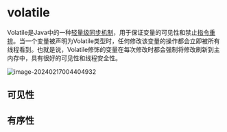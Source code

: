 # volatile

Volatile是Java中的一种[轻量级同步机制](https://www.zhihu.com/search?q=轻量级同步机制&search_source=Entity&hybrid_search_source=Entity&hybrid_search_extra={"sourceType"%3A"answer"%2C"sourceId"%3A2978976437})，用于保证变量的可见性和禁止[指令重排](https://www.zhihu.com/search?q=指令重排&search_source=Entity&hybrid_search_source=Entity&hybrid_search_extra={"sourceType"%3A"answer"%2C"sourceId"%3A2978976437})。当一个变量被声明为Volatile类型时，任何修改该变量的操作都会立即被所有线程看到。也就是说，Volatile修饰的变量在每次修改时都会强制将修改刷新到主内存中，具有很好的可见性和线程安全性。

![image-20240217004404932](https://github-images.wenzhihuai.com/images/image-20240217004404932.png)

## 可见性


## 有序性

